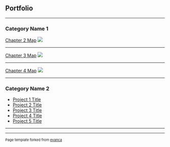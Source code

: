 ## Portfolio

---

### Category Name 1 

[Chapter 2 Map](/sample_page)
<img src="images/dummy_thumbnail.jpg?raw=true"/>

---
[Chapter 3 Map](/pdf/sample_presentation.pdf)
<img src="images/dummy_thumbnail.jpg?raw=true"/>

---
[Chapter 4 Map](http://example.com/)
<img src="images/dummy_thumbnail.jpg?raw=true"/>

---

### Category Name 2

- [Project 1 Title](http://example.com/)
- [Project 2 Title](http://example.com/)
- [Project 3 Title](http://example.com/)
- [Project 4 Title](http://example.com/)
- [Project 5 Title](http://example.com/)

---




---
<p style="font-size:11px">Page template forked from <a href="https://github.com/evanca/quick-portfolio">evanca</a></p>
<!-- Remove above link if you don't want to attibute -->
